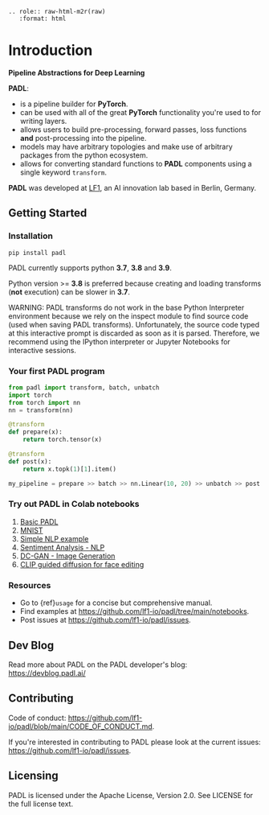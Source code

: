 ```{eval-rst}
.. role:: raw-html-m2r(raw)
   :format: html
```

# Introduction

**Pipeline Abstractions for Deep Learning**



**PADL**:

- is a pipeline builder for **PyTorch**. 
- can be used with all of the great **PyTorch** functionality you're used to for writing layers.
- allows users to build pre-processing, forward passes, loss functions **and** post-processing into the pipeline.
- models may have arbitrary topologies and make use of arbitrary packages from the python ecosystem.
- allows for converting standard functions to **PADL** components using a single keyword `transform`.

**PADL** was developed at [LF1](https://lf1.io/), an AI innovation lab based in Berlin, Germany.

## Getting Started

### Installation

```
pip install padl
```

PADL currently supports python **3.7**, **3.8** and **3.9**.

Python version >= **3.8** is preferred because creating and loading transforms (**not** execution) 
can be slower in **3.7**.

WARNING: PADL transforms do not work in the base Python Interpreter environment because we rely on
the inspect module to find source code (used when saving PADL transforms). Unfortunately, the 
source code typed at this interactive prompt is discarded as soon as it is parsed. 
Therefore, we recommend using the IPython interpreter or Jupyter Notebooks for interactive sessions. 

### Your first PADL program

```python
from padl import transform, batch, unbatch
import torch
from torch import nn
nn = transform(nn)

@transform
def prepare(x):
    return torch.tensor(x)

@transform
def post(x):
    return x.topk(1)[1].item()

my_pipeline = prepare >> batch >> nn.Linear(10, 20) >> unbatch >> post
```

### Try out PADL in Colab notebooks
1. [Basic PADL](https://colab.research.google.com/github/lf1-io/padl/blob/main/notebooks/00_basic_padl.ipynb)
2. [MNIST](https://colab.research.google.com/github/lf1-io/padl/blob/main/notebooks/01_MNIST_using_padl.ipynb)
3. [Simple NLP example](https://colab.research.google.com/github/lf1-io/padl/blob/main/notebooks/02_nlp_example.ipynb)
4. [Sentiment Analysis - NLP](https://colab.research.google.com/github/lf1-io/padl/blob/main/notebooks/03_Sentiment_Analysis_with_padl.ipynb)
5. [DC-GAN - Image Generation](https://colab.research.google.com/github/lf1-io/padl/blob/main/notebooks/04_DCGAN.ipynb)
6. [CLIP guided diffusion for face editing](https://colab.research.google.com/github/lf1-io/padl/blob/main/notebooks/05_diffuse_faces.ipynb)

### Resources

- Go to {ref}`usage` for a concise but comprehensive manual.
- Find examples at <https://github.com/lf1-io/padl/tree/main/notebooks>.
- Post issues at <https://github.com/lf1-io/padl/issues>.

## Dev Blog

Read more about PADL on the PADL developer's blog: <https://devblog.padl.ai/>

## Contributing

Code of conduct: <https://github.com/lf1-io/padl/blob/main/CODE_OF_CONDUCT.md>.

If you're interested in contributing to PADL please look at the current issues: <https://github.com/lf1-io/padl/issues>.

## Licensing

PADL is licensed under the Apache License, Version 2.0. See LICENSE for the full license text.
